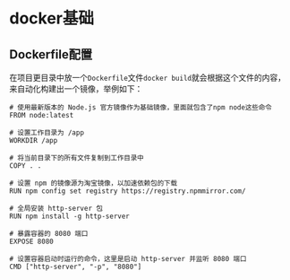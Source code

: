 # docker基础

## Dockerfile配置
在项目更目录中放一个`Dockerfile`文件`docker build`就会根据这个文件的内容，来自动化构建出一个镜像，举例如下：
```docker
# 使用最新版本的 Node.js 官方镜像作为基础镜像，里面就包含了npm node这些命令
FROM node:latest

# 设置工作目录为 /app
WORKDIR /app

# 将当前目录下的所有文件复制到工作目录中
COPY . .

# 设置 npm 的镜像源为淘宝镜像，以加速依赖包的下载
RUN npm config set registry https://registry.npmmirror.com/

# 全局安装 http-server 包
RUN npm install -g http-server

# 暴露容器的 8080 端口
EXPOSE 8080

# 设置容器启动时运行的命令，这里是启动 http-server 并监听 8080 端口
CMD ["http-server", "-p", "8080"]
```
